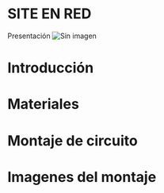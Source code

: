 SITE EN RED
===========

Presentación
![Sin imagen](https://www.geekfactory.mx/wp-content/uploads/2014/01/1.jpg)

Introducción
===

Materiales
===

Montaje de circuito
===

Imagenes del montaje
===
